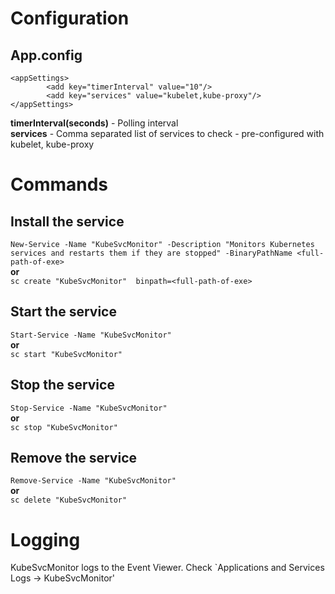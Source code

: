 # Configuration

## App.config
```
<appSettings>
		<add key="timerInterval" value="10"/>
		<add key="services" value="kubelet,kube-proxy"/>
</appSettings>
```
**timerInterval(seconds)** - Polling interval  
**services** - Comma separated list of services to check - pre-configured with kubelet, kube-proxy

# Commands
## Install the service
`New-Service -Name "KubeSvcMonitor" -Description "Monitors Kubernetes services and restarts them if they are stopped" -BinaryPathName <full-path-of-exe>`  
**or**  
`sc create "KubeSvcMonitor"  binpath=<full-path-of-exe>`

## Start the service
`Start-Service -Name "KubeSvcMonitor"`  
**or**  
`sc start "KubeSvcMonitor"`


## Stop the service
`Stop-Service -Name "KubeSvcMonitor"`  
**or**  
`sc stop "KubeSvcMonitor"`

## Remove the service
`Remove-Service -Name "KubeSvcMonitor"`  
**or**  
`sc delete "KubeSvcMonitor"`

# Logging
KubeSvcMonitor logs to the Event Viewer. Check `Applications and Services Logs -> KubeSvcMonitor'
